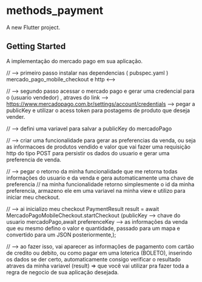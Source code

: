 # methods_payment

A new Flutter project.

## Getting Started


A implementação do mercado pago em sua aplicação.



// --> primeiro passo instalar nas dependencias ( pubspec.yaml ) mercado_pago_mobile_checkout e http <-->

// --> segundo passo acessar o mercado pago e gerar uma credencial para o (usuario vendedor) , atraves do link --> https://www.mercadopago.com.br/settings/account/credentials --> pegar a publicKey e utilizar o acess token para postagems de produto que deseja vender.

// --> defini uma variavel para salvar a publicKey do mercadoPago

// --> criar uma funcionalidade para gerar as preferencias da venda, ou seja as informacoes de produtos vendido e valor que vai fazer uma requisição http do tipo POST para persistir os dados do usuario e gerar uma preferencia de venda.

// --> pegar o retorno da minha funcionalidade que me retorna todas informações do usuario e da venda e gera automaticamente uma chave de preferencia 
// na minha funcionalidade retorno simplesmente o id da minha preferencia, armazeno ele em uma variavel na minha view e utilizo para iniciar meu checkout.

// --> ai inicializo meu checkout PaymentResult result = await MercadoPagoMobileCheckout.startCheckout
(publicKey --> chave do usuario mercadoPago,await preferenceKey --> as informações da venda que eu mesmo defino o valor e quantidade, passado para um mapa e convertido
para um JSON posteriormente,);

// --> ao fazer isso, vai aparecer as informações de pagamento com cartão de credito ou debito, ou como pagar em uma loterica (BOLETO), inserindo os dados se der certo, 
automaticamente consigo verificar o resultado atraves da minha variavel (result) => que você vai utilizar pra fazer toda a regra de negocio de sua aplicação desejada.






